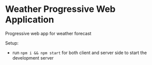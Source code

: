# Weather Progressive Web Application
Progressive web app for weather forecast

Setup:
- run ```npm i && npm start``` for both client and server side to start the development server
